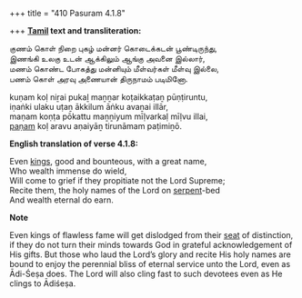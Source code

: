+++
title = "410 Pasuram 4.1.8"

+++
**[Tamil](/definition/tamil#history "show Tamil definitions") text and transliteration:**

குணம் கொள் நிறை புகழ் மன்னர் கொடைக்கடன் பூண்டிருந்து,  
இணங்கி உலகு உடன் ஆக்கிலும் ஆங்கு அவனை இல்லார்,  
மணம் கொண்ட போகத்து மன்னியும் மீள்வர்கள் மீள்வு இல்லை,  
பணம் கொள் அரவு அணையான் திருநாமம் படிமினோ.

kuṇam koḷ niṟai pukaḻ maṉṉar koṭaikkaṭaṉ pūṇṭiruntu,  
iṇaṅki ulaku uṭaṉ ākkilum āṅku avaṉai illār,  
maṇam koṇṭa pōkattu maṉṉiyum mīḷvarkaḷ mīḷvu illai,  
[paṇam](/definition/panam#history "show paṇam definitions") koḷ aravu aṇaiyāṉ tirunāmam paṭimiṉō.

**English translation of verse 4.1.8:**

Even [kings](/definition/king#history "show kings definitions"), good and bounteous, with a great name,  
Who wealth immense do wield,  
Will come to grief if they propitiate not the Lord Supreme;  
Recite them, the holy names of the Lord on [serpent](/definition/serpent#history "show serpent definitions")-bed  
And wealth eternal do earn.

**Note**

Even kings of flawless fame will get dislodged from their [seat](/definition/seat#history "show seat definitions") of distinction, if they do not turn their minds towards God in grateful acknowledgement of His gifts. But those who laud the Lord’s glory and recite His holy names are bound to enjoy the perennial bliss of eternal service unto the Lord, even as Ādi-Śeṣa does. The Lord will also cling fast to such devotees even as He clings to Ādiśeṣa.


